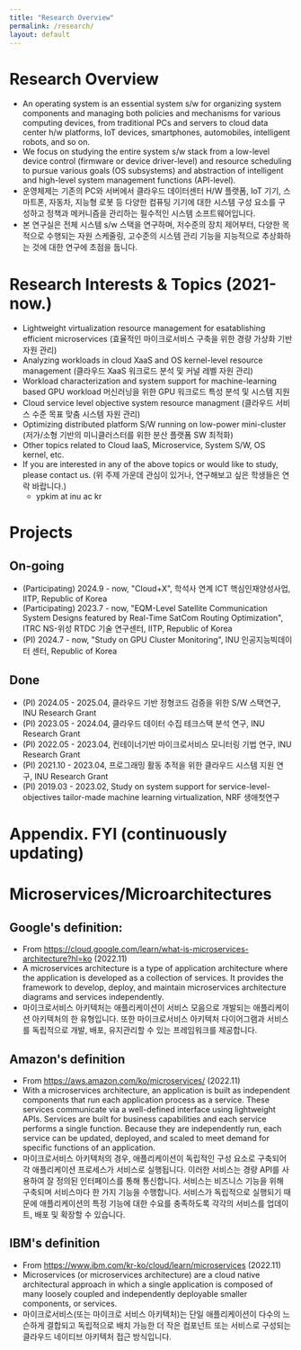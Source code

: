 ```yaml
---
title: "Research Overview"
permalink: /research/
layout: default
---
```


# Research Overview
- An operating system is an essential system s/w for organizing system components and managing both policies and mechanisms for various computing devices, from traditional PCs and servers to cloud data center h/w platforms, IoT devices, smartphones, automobiles, intelligent robots, and so on. 
- We focus on studying the entire system s/w stack from a low-level device control (firmware or device driver-level) and resource scheduling to pursue various goals (OS subsystems) and abstraction of intelligent and high-level system management functions (API-level).
- 운영체제는 기존의 PC와 서버에서 클라우드 데이터센터 H/W 플랫폼, IoT 기기, 스마트폰, 자동차, 지능형 로봇 등 다양한 컴퓨팅 기기에 대한 시스템 구성 요소를 구성하고 정책과 메커니즘을 관리하는 필수적인 시스템 소프트웨어입니다.
- 본 연구실은 전체 시스템 s/w 스택을 연구하며, 저수준의 장치 제어부터, 다양한 목적으로 수행되는 자원 스케줄링, 고수준의 시스템 관리 기능을 지능적으로 추상화하는 것에 대한 연구에 초점을 둡니다.

# Research Interests & Topics (2021-now.)
- Lightweight virtualization resource management for esatablishing efficient microservices (효율적인 마이크로서비스 구축을 위한 경량 가상화 기반 자원 관리)
- Analyzing workloads in cloud XaaS and OS kernel-level resource management (클라우드 XaaS 워크로드 분석 및 커널 레벨 자원 관리)
- Workload characterization and system support for machine-learning based GPU workload 머신러닝을 위한 GPU 워크로드 특성 분석 및 시스템 지원
- Cloud service level objective system resource managment (클라우드 서비스 수준 목표 맞춤 시스템 자원 관리)
- Optimizing distributed platform S/W running on low-power mini-cluster (저가/소형 기반의 미니클러스터를 위한 분산 플랫폼 SW 최적화)
- Other topics related to Cloud IaaS, Microservice, System S/W, OS kernel, etc.
- If you are interested in any of the above topics or would like to study, please contact us. (위 주제 가운데 관심이 있거나, 연구해보고 싶은 학생들은 연락 바랍니다.)
	- ypkim at inu ac kr

# Projects
## On-going
- (Participating) 2024.9 - now, "Cloud+X", 학석사 연계 ICT 핵심인재양성사업, IITP, Republic of Korea
- (Participating) 2023.7 - now, "EQM-Level Satellite Communication System Designs featured by Real-Time SatCom Routing Optimization", ITRC NS-위성 RTDC 기술 연구센터, IITP, Republic of Korea
- (PI) 2024.7 - now, "Study on GPU Cluster Monitoring", INU 인공지능빅데이터 센터, Republic of Korea

## Done
- (PI) 2024.05 - 2025.04, 클라우드 기반 정형코드 검증을 위한 S/W 스택연구, INU Research Grant
- (PI) 2023.05 - 2024.04, 클라우드 데이터 수집 테크스택 분석 연구, INU Research Grant
- (PI) 2022.05 - 2023.04, 컨테이너기반 마이크로서비스 모니터링 기법 연구, INU Research Grant
- (PI) 2021.10 - 2023.04, 프로그래밍 활동 추적을 위한 클라우드 시스템 지원 연구, INU Research Grant
- (PI) 2019.03 - 2023.02, Study on system support for service-level-objectives tailor-made machine learning virtualization, NRF 생애첫연구

# Appendix. FYI (continuously updating)

# Microservices/Microarchitectures

## Google's definition:
- From https://cloud.google.com/learn/what-is-microservices-architecture?hl=ko   (2022.11)
- A microservices architecture is a type of application architecture where the application is developed as a collection of services. It provides the framework to develop, deploy, and maintain microservices architecture diagrams and services independently.
- 마이크로서비스 아키텍처는 애플리케이션이 서비스 모음으로 개발되는 애플리케이션 아키텍처의 한 유형입니다. 또한 마이크로서비스 아키텍처 다이어그램과 서비스를 독립적으로 개발, 배포, 유지관리할 수 있는 프레임워크를 제공합니다.

## Amazon's definition 
- From https://aws.amazon.com/ko/microservices/ (2022.11)
- With a microservices architecture, an application is built as independent components that run each application process as a service. These services communicate via a well-defined interface using lightweight APIs. Services are built for business capabilities and each service performs a single function. Because they are independently run, each service can be updated, deployed, and scaled to meet demand for specific functions of an application.
- 마이크로서비스 아키텍처의 경우, 애플리케이션이 독립적인 구성 요소로 구축되어 각 애플리케이션 프로세스가 서비스로 실행됩니다. 이러한 서비스는 경량 API를 사용하여 잘 정의된 인터페이스를 통해 통신합니다. 서비스는 비즈니스 기능을 위해 구축되며 서비스마다 한 가지 기능을 수행합니다. 서비스가 독립적으로 실행되기 때문에 애플리케이션의 특정 기능에 대한 수요를 충족하도록 각각의 서비스를 업데이트, 배포 및 확장할 수 있습니다.

## IBM's definition 
- From https://www.ibm.com/kr-ko/cloud/learn/microservices (2022.11)
- Microservices (or microservices architecture) are a cloud native architectural approach in which a single application is composed of many loosely coupled and independently deployable smaller components, or services. 
- 마이크로서비스(또는 마이크로 서비스 아키텍처)는 단일 애플리케이션이 다수의 느슨하게 결합되고 독립적으로 배치 가능한 더 작은 컴포넌트 또는 서비스로 구성되는 클라우드 네이티브 아키텍처 접근 방식입니다.
